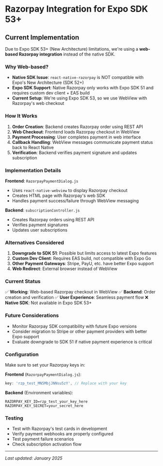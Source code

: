 # Razorpay Integration for Expo SDK 53+

## Current Implementation

Due to Expo SDK 53+ (New Architecture) limitations, we're using a **web-based Razorpay integration** instead of the native SDK.

### Why Web-based?

- **Native SDK Issue**: `react-native-razorpay` is NOT compatible with Expo's New Architecture (SDK 52+)
- **Expo SDK Support**: Native Razorpay only works with Expo SDK 51 and requires custom dev client + EAS build
- **Current Setup**: We're using Expo SDK 53, so we use WebView with Razorpay's web checkout

### How It Works

1. **Order Creation**: Backend creates Razorpay order using REST API
2. **Web Checkout**: Frontend loads Razorpay checkout in WebView
3. **Payment Processing**: User completes payment in web interface
4. **Callback Handling**: WebView messages communicate payment status back to React Native
5. **Verification**: Backend verifies payment signature and updates subscription

### Implementation Details

**Frontend**: `RazorpayPaymentDialog.js`
- Uses `react-native-webview` to display Razorpay checkout
- Creates HTML page with Razorpay's web SDK
- Handles payment success/failure through WebView messaging

**Backend**: `subscriptionController.js`
- Creates Razorpay orders using REST API
- Verifies payment signatures
- Updates user subscriptions

### Alternatives Considered

1. **Downgrade to SDK 51**: Possible but limits access to latest Expo features
2. **Custom Dev Client**: Requires EAS build, not compatible with Expo Go
3. **Other Payment Gateways**: Stripe, PayU, etc. have better Expo support
4. **Web Redirect**: External browser instead of WebView

### Current Status

✅ **Working**: Web-based Razorpay checkout in WebView
✅ **Backend**: Order creation and verification
✅ **User Experience**: Seamless payment flow
❌ **Native SDK**: Not available in Expo SDK 53+

### Future Considerations

- Monitor Razorpay SDK compatibility with future Expo versions
- Consider migration to Stripe or other payment providers with better Expo support
- Evaluate downgrade to SDK 51 if native payment experience is critical

### Configuration

Make sure to set your Razorpay keys in:

**Frontend** (`RazorpayPaymentDialog.js`):
```javascript
key: 'rzp_test_MN5MbjJNNsu5zY', // Replace with your key
```

**Backend** (Environment variables):
```
RAZORPAY_KEY_ID=rzp_test_your_key_here
RAZORPAY_KEY_SECRET=your_secret_here
```

### Testing

- Test with Razorpay's test cards in development
- Verify payment webhooks are properly configured
- Test payment failure scenarios
- Check subscription activation flow

---

*Last updated: January 2025*
